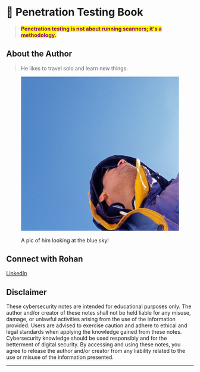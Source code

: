 # 📘 Penetration Testing Book

> <mark style="color:purple;">**Penetration testing is not about running scanners; it's a methodology.**</mark>

## About the Author

> He likes to travel solo and learn new things.

<figure><img src=".gitbook/assets/IMG-20221111-WA0027.jpg" alt=""><figcaption><p>A pic of him looking at the blue sky!</p></figcaption></figure>

## Connect with Rohan

[LinkedIn](https://www.linkedin.com/in/iamrohandas/)

## Disclaimer

These cybersecurity notes are intended for educational purposes only. The author and/or creator of these notes shall not be held liable for any misuse, damage, or unlawful activities arising from the use of the information provided. Users are advised to exercise caution and adhere to ethical and legal standards when applying the knowledge gained from these notes. Cybersecurity knowledge should be used responsibly and for the betterment of digital security. By accessing and using these notes, you agree to release the author and/or creator from any liability related to the use or misuse of the information presented.

***


